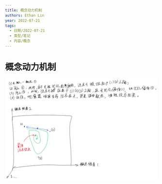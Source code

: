 ```yaml
---
title: 概念动力机制
authors: Ethan Lin
year: 2022-07-21 
tags:
  - 日期/2022-07-21 
  - 类型/笔记 
  - 内容/概念 
---
```



# 概念动力机制







![类型、逻辑、运算、信息](概念动力机制.assets/类型、逻辑、运算、信息.svg)
